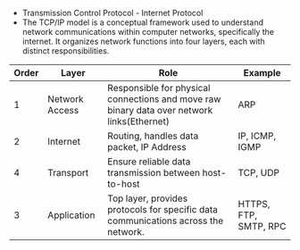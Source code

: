 - Transmission Control Protocol - Internet Protocol
- The TCP/IP model is a conceptual framework used to understand network communications within computer networks, specifically the internet. It organizes network functions into four layers, each with distinct responsibilities.

| Order | Layer          | Role                                                                                       | Example               |
| ----- | -------------- | ------------------------------------------------------------------------------------------ | --------------------- |
| 1     | Network Access | Responsible for physical connections and move raw binary data over network links(Ethernet) | ARP                   |
| 2     | Internet       | Routing, handles data packet, IP Address                                                   | IP, ICMP, IGMP        |
| 4     | Transport      | Ensure reliable data transmission between host-to-host                                     | TCP, UDP              |
| 3     | Application    | Top layer, provides protocols for specific data communications across the network.         | HTTPS, FTP, SMTP, RPC |
